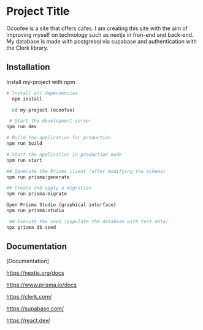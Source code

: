# Project Title

Ocoofee is a site that offers cafes.
I am creating this site with the aim of improving myself on technology such as nextjs in fron-end and back-end.
My database is made with postgresql via supabase and authentication with the Clerk library.

## Installation

Install my-project with npm

```bash
# Install all dependencies
  npm install

  cd my-project (ocoofee)

 # Start the development server
npm run dev

# Build the application for production
npm run build

# Start the application in production mode
npm run start

## Generate the Prisma client (after modifying the schema)
npm run prisma:generate

## Create and apply a migration
npm run prisma:migrate

Open Prisma Studio (graphical interface)
npm run prisma:studio

 ## Execute the seed (populate the database with test data)
npx prisma db seed

```

## Documentation

[Documentation]

https://nextjs.org/docs

https://www.prisma.io/docs

https://clerk.com/

https://supabase.com/

https://react.dev/
